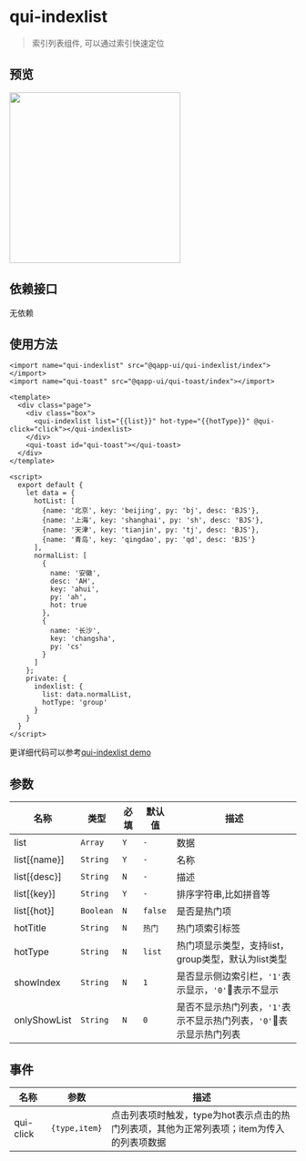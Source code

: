 # qui-indexlist

> 索引列表组件, 可以通过索引快速定位

## 预览
<img src="https://qapp-ui.github.io/qapp-ui/docs/assets/qui-indexlist.gif" width="300"/>

## 依赖接口

无依赖

## 使用方法

```ux
<import name="qui-indexlist" src="@qapp-ui/qui-indexlist/index"></import>
<import name="qui-toast" src="@qapp-ui/qui-toast/index"></import>

<template>
  <div class="page">
    <div class="box">
      <qui-indexlist list="{{list}}" hot-type="{{hotType}}" @qui-click="click"></qui-indexlist>
    </div>
    <qui-toast id="qui-toast"></qui-toast>
  </div>
</template>

<script>
  export default {
    let data = {
      hotList: [
        {name: '北京', key: 'beijing', py: 'bj', desc: 'BJS'},
        {name: '上海', key: 'shanghai', py: 'sh', desc: 'BJS'},
        {name: '天津', key: 'tianjin', py: 'tj', desc: 'BJS'},
        {name: '青岛', key: 'qingdao', py: 'qd', desc: 'BJS'}
      ],
      normalList: [
        {
          name: '安徽',
          desc: 'AH',
          key: 'ahui',
          py: 'ah',
          hot: true
        },
        {
          name: '长沙',
          key: 'changsha',
          py: 'cs'
        }
      ]
    };
    private: {
      indexlist: {
        list: data.normalList,
        hotType: 'group'
      }
    }
  }
</script>
```

更详细代码可以参考[qui-indexlist demo](https://github.com/qapp-ui/qapp-ui/blob/master/src/Indexlist/index.ux)

## 参数

| 名称 | 类型 | 必填 | 默认值 | 描述 |
|-----|------|-----|-------|-----|
| list | `Array` | `Y` | `-` | 数据 |
| list[{name}] | `String` | `Y` | `-` | 名称 |
| list[{desc}] | `String` | `N` | `-` | 描述 |
| list[{key}] | `String` | `Y`| `-` | 排序字符串,比如拼音等 |
| list[{hot}] | `Boolean` | `N` | `false` | 是否是热门项 |
| hotTitle | `String` | `N` | `热门` | 热门项索引标签 |
| hotType | `String` | `N` | `list` | 热门项显示类型，支持list，group类型，默认为list类型 |
| showIndex | `String` | `N` | `1` | 是否显示侧边索引栏，`'1'`表示显示，`'0'`表示不显示 |
| onlyShowList | `String` | `N` | `0` | 是否不显示热门列表，`'1'`表示不显示热门列表，`'0'`表示显示热门列表 |

## 事件

| 名称 | 参数 | 描述 |
|--------|---------|--------|
|qui-click| `{type,item}` | 点击列表项时触发，type为hot表示点击的热门列表项，其他为正常列表项；item为传入的列表项数据 |
